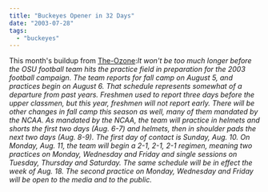 ```yaml
---
title: "Buckeyes Opener in 32 Days"
date: "2003-07-28"
tags: 
  - "buckeyes"
---
```


This month's buildup from [The-Ozone](http://www.go-bucks.com/ "The-Ozone"):_It won't be too much longer before the OSU football team hits the practice field in preparation for the 2003 football campaign. The team reports for fall camp on August 5, and practices begin on August 6. That schedule represents somewhat of a departure from past years. Freshmen used to report three days before the upper classmen, but this year, freshmen will not report early. There will be other changes in fall camp this season as well, many of them mandated by the NCAA. As mandated by the NCAA, the team will practice in helmets and shorts the first two days (Aug. 6-7) and helmets, then in shoulder pads the next two days (Aug. 8-9). The first day of contact is Sunday, Aug. 10. On Monday, Aug. 11, the team will begin a 2-1, 2-1, 2-1 regimen, meaning two practices on Monday, Wednesday and Friday and single sessions on Tuesday, Thursday and Saturday. The same schedule will be in effect the week of Aug. 18. The second practice on Monday, Wednesday and Friday will be open to the media and to the public._
